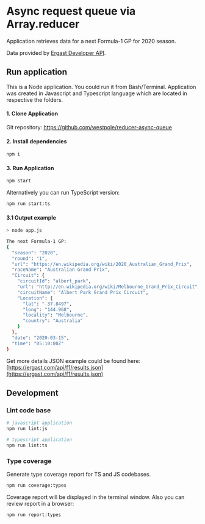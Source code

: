 # Async request queue via Array.reducer

Application retrieves data for a next Formula-1 GP for 2020 season.

Data provided by [Ergast Developer API](https://ergast.com/mrd/).

## Run application

This is a Node application. You could run it from Bash/Terminal.
Application was created in Javascript and Typescript language which are located in respective the folders.

#### 1. Clone Application

Git repository: https://github.com/westpole/reducer-async-queue

#### 2. Install dependencies

```sh
npm i
```

#### 3. Run Application

```sh
npm start
```

Alternatively you can run TypeScript version:

```sh
npm run start:ts
```

#### 3.1 Output example

```sh
> node app.js

The next Formula-1 GP:
{
  "season": "2020",
  "round": "1",
  "url": "https://en.wikipedia.org/wiki/2020_Australian_Grand_Prix",
  "raceName": "Australian Grand Prix",
  "Circuit": {
    "circuitId": "albert_park",
    "url": "http://en.wikipedia.org/wiki/Melbourne_Grand_Prix_Circuit",
    "circuitName": "Albert Park Grand Prix Circuit",
    "Location": {
      "lat": "-37.8497",
      "long": "144.968",
      "locality": "Melbourne",
      "country": "Australia"
    }
  },
  "date": "2020-03-15",
  "time": "05:10:00Z"
}
```

Get more details JSON example could be found here: [https://ergast.com/api/f1/results.json](https://ergast.com/api/f1/results.json)

## Development

### Lint code base

```sh
# javascript application
npm run lint:js

# typescript application
npm run lint:ts
```

### Type coverage

Generate type coverage report for TS and JS codebases.

```sh
npm run coverage:types
```

Coverage report will be displayed in the terminal window.
Also you can review report in a browser:

```sh
npm run report:types
```